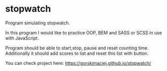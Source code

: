 # stopwatch
Program simulating stopwatch. 

In this program I would like to practice OOP, BEM and SASS or SCSS in use with JavaScript. 

Program should be able to start,stop, pause and reset counting time. 
Additionally it should add scores to list and reset this list with button.

You can check project here: https://gorskimaciej.github.io/stopwatch/
